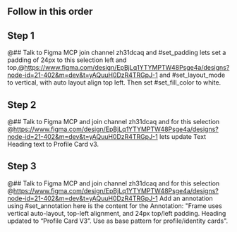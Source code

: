## Follow in this order

## Step 1
@## Talk to Figma MCP join channel zh31dcaq and #set_padding lets set a padding of 24px to this selection left and top,@https://www.figma.com/design/EpBjLq1YTYMPTW48Psge4a/designs?node-id=21-402&m=dev&t=yAQuuH0DzR4TRGpJ-1 and #set_layout_mode to vertical, with auto layout align top left. Then set #set_fill_color to white.

## Step 2
@## Talk to Figma MCP and join channel zh31dcaq and for this selection @https://www.figma.com/design/EpBjLq1YTYMPTW48Psge4a/designs?node-id=21-402&m=dev&t=yAQuuH0DzR4TRGpJ-1 lets update Text Heading text to Profile Card v3. 

## Step 3
@## Talk to Figma MCP and join channel zh31dcaq and for this selection @https://www.figma.com/design/EpBjLq1YTYMPTW48Psge4a/designs?node-id=21-402&m=dev&t=yAQuuH0DzR4TRGpJ-1 Add an annotation using #set_annotation here is the content for the Annotation: "Frame uses vertical auto-layout, top-left alignment, and 24px top/left padding. Heading updated to “Profile Card V3”. Use as base pattern for profile/identity cards".